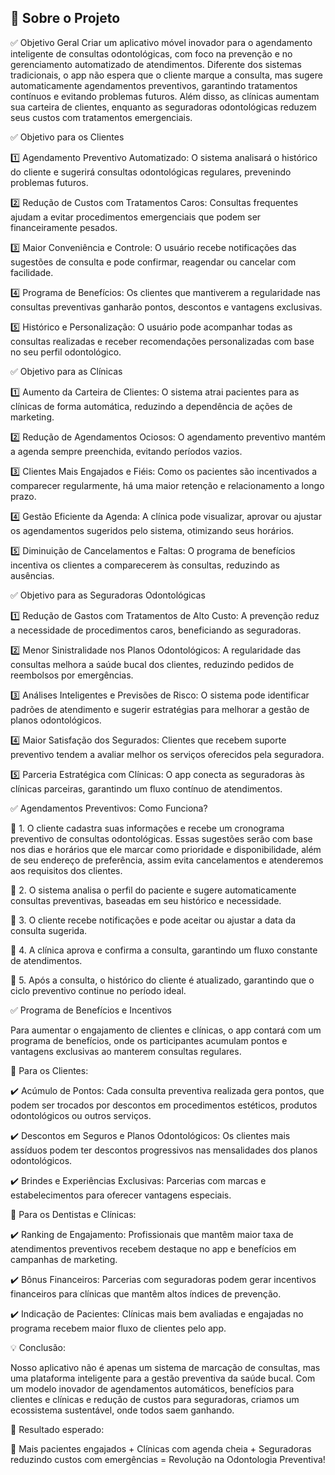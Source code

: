 
## 📌 Sobre o Projeto

✅ Objetivo Geral
Criar um aplicativo móvel inovador para o agendamento inteligente de consultas odontológicas, com foco na prevenção e no gerenciamento automatizado de atendimentos. Diferente dos sistemas tradicionais, o app não espera que o cliente marque a consulta, mas sugere automaticamente agendamentos preventivos, garantindo tratamentos contínuos e evitando problemas futuros. Além disso, as clínicas aumentam sua carteira de clientes, enquanto as seguradoras odontológicas reduzem seus custos com tratamentos emergenciais.


✅ Objetivo para os Clientes

1️⃣ Agendamento Preventivo Automatizado: O sistema analisará o histórico do cliente e sugerirá consultas odontológicas regulares, prevenindo problemas futuros.

2️⃣ Redução de Custos com Tratamentos Caros: Consultas frequentes ajudam a evitar procedimentos emergenciais que podem ser financeiramente pesados.

3️⃣ Maior Conveniência e Controle: O usuário recebe notificações das sugestões de consulta e pode confirmar, reagendar ou cancelar com facilidade.

4️⃣ Programa de Benefícios: Os clientes que mantiverem a regularidade nas consultas preventivas ganharão pontos, descontos e vantagens exclusivas.

5️⃣ Histórico e Personalização: O usuário pode acompanhar todas as consultas realizadas e receber recomendações personalizadas com base no seu perfil odontológico.


✅ Objetivo para as Clínicas

1️⃣ Aumento da Carteira de Clientes: O sistema atrai pacientes para as clínicas de forma automática, reduzindo a dependência de ações de marketing.

2️⃣ Redução de Agendamentos Ociosos: O agendamento preventivo mantém a agenda sempre preenchida, evitando períodos vazios.

3️⃣ Clientes Mais Engajados e Fiéis: Como os pacientes são incentivados a comparecer regularmente, há uma maior retenção e relacionamento a longo prazo.

4️⃣ Gestão Eficiente da Agenda: A clínica pode visualizar, aprovar ou ajustar os agendamentos sugeridos pelo sistema, otimizando seus horários.

5️⃣ Diminuição de Cancelamentos e Faltas: O programa de benefícios incentiva os clientes a comparecerem às consultas, reduzindo as ausências.


✅ Objetivo para as Seguradoras Odontológicas

1️⃣ Redução de Gastos com Tratamentos de Alto Custo: A prevenção reduz a necessidade de procedimentos caros, beneficiando as seguradoras.

2️⃣ Menor Sinistralidade nos Planos Odontológicos: A regularidade das consultas melhora a saúde bucal dos clientes, reduzindo pedidos de reembolsos por emergências.

3️⃣ Análises Inteligentes e Previsões de Risco: O sistema pode identificar padrões de atendimento e sugerir estratégias para melhorar a gestão de planos odontológicos.

4️⃣ Maior Satisfação dos Segurados: Clientes que recebem suporte preventivo tendem a avaliar melhor os serviços oferecidos pela seguradora.

5️⃣ Parceria Estratégica com Clínicas: O app conecta as seguradoras às clínicas parceiras, garantindo um fluxo contínuo de atendimentos.


✅ Agendamentos Preventivos: Como Funciona?

📌 1. O cliente cadastra suas informações e recebe um cronograma preventivo de consultas odontológicas. Essas sugestões serão com base nos dias e horários que ele marcar como prioridade e disponibilidade, além de seu endereço de preferência, assim evita cancelamentos e atenderemos aos requisitos dos clientes.

📌 2. O sistema analisa o perfil do paciente e sugere automaticamente consultas preventivas, baseadas em seu histórico e necessidade.

📌 3. O cliente recebe notificações e pode aceitar ou ajustar a data da consulta sugerida.

📌 4. A clínica aprova e confirma a consulta, garantindo um fluxo constante de atendimentos.

📌 5. Após a consulta, o histórico do cliente é atualizado, garantindo que o ciclo preventivo continue no período ideal.


✅ Programa de Benefícios e Incentivos

Para aumentar o engajamento de clientes e clínicas, o app contará com um programa de benefícios, onde os participantes acumulam pontos e vantagens exclusivas ao manterem consultas regulares.


🎯 Para os Clientes:

✔️ Acúmulo de Pontos: Cada consulta preventiva realizada gera pontos, que podem ser trocados por descontos em procedimentos estéticos, produtos odontológicos ou outros serviços.

✔️ Descontos em Seguros e Planos Odontológicos: Os clientes mais assíduos podem ter descontos progressivos nas mensalidades dos planos odontológicos.

✔️ Brindes e Experiências Exclusivas: Parcerias com marcas e estabelecimentos para oferecer vantagens especiais.


🎯 Para os Dentistas e Clínicas:

✔️ Ranking de Engajamento: Profissionais que mantêm maior taxa de atendimentos preventivos recebem destaque no app e benefícios em campanhas de marketing.

✔️ Bônus Financeiros: Parcerias com seguradoras podem gerar incentivos financeiros para clínicas que mantêm altos índices de prevenção.

✔️ Indicação de Pacientes: Clínicas mais bem avaliadas e engajadas no programa recebem maior fluxo de clientes pelo app.


💡 Conclusão:

Nosso aplicativo não é apenas um sistema de marcação de consultas, mas uma plataforma inteligente para a gestão preventiva da saúde bucal. Com um modelo inovador de agendamentos automáticos, benefícios para clientes e clínicas e redução de custos para seguradoras, criamos um ecossistema sustentável, onde todos saem ganhando.


📢 Resultado esperado:

🚀 Mais pacientes engajados + Clínicas com agenda cheia + Seguradoras reduzindo custos com emergências = Revolução na Odontologia Preventiva!


